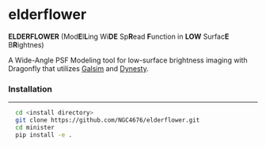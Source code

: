 # elderflower

**ELDERFLOWER** (Mod**E**l**L**ing Wi**DE** Sp**R**ead **F**unction in **LOW** Surfac**E** B**R**ightnes)

A Wide-Angle PSF Modeling tool for low-surface brightness imaging with Dragonfly that utilizes [Galsim](https://github.com/GalSim-developers/GalSim) and [Dynesty](https://github.com/joshspeagle/dynesty).

### Installation
---
```bash
  cd <install directory>
  git clone https://github.com/NGC4676/elderflower.git
  cd minister
  pip install -e .
  ```
